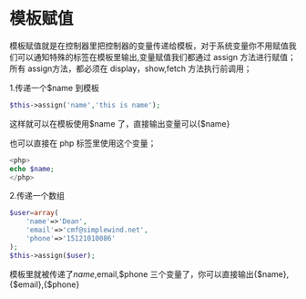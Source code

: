 # 模板赋值
模板赋值就是在控制器里把控制器的变量传递给模板，对于系统变量你不用赋值我们可以通知特殊的标签在模板里输出,变量赋值我们都通过 assign 方法进行赋值；所有 assign方法，都必须在 display，show,fetch 方法执行前调用；

1.传递一个$name 到模板

```php
$this->assign('name','this is name');
```
这样就可以在模板使用$name 了，直接输出变量可以{$name}

也可以直接在 php 标签里使用这个变量；

```php
<php>
echo $name;
</php>
```
2.传递一个数组

```php
$user=array(
    'name'=>'Dean',
    'email'=>'cmf@simplewind.net',
    'phone'=>'15121010086'
);
$this->assign($user);
```
模板里就被传递了$name,$email,$phone 三个变量了，你可以直接输出{$name},{$email},{$phone}
